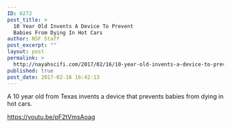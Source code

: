 ```yaml
---
ID: 6272
post_title: >
  10 Year Old Invents A Device To Prevent
  Babies From Dying In Hot Cars
author: NSF Staff
post_excerpt: ""
layout: post
permalink: >
  http://nayahscifi.com/2017/02/16/10-year-old-invents-a-device-to-prevent-babies-from-dying-in-hot-cars/
published: true
post_date: 2017-02-16 16:42:13
---
```

A 10 year old from Texas invents a device that prevents babies from dying in hot cars.

https://youtu.be/pF2tVmsAoag